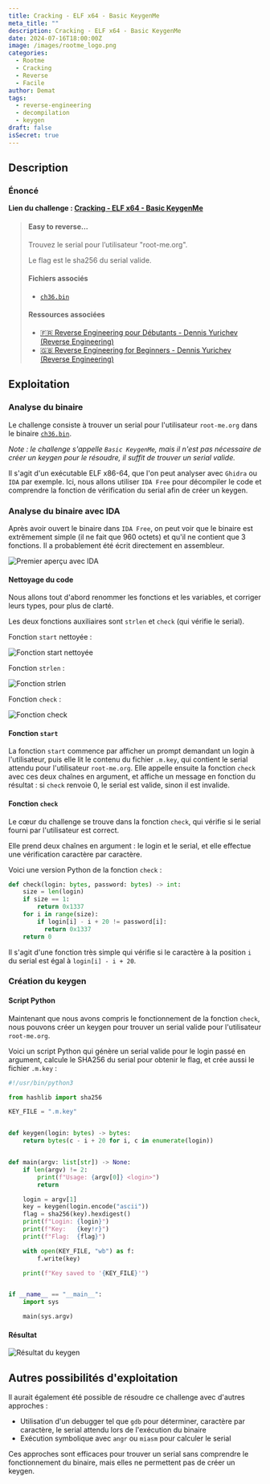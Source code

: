 ```yaml
---
title: Cracking - ELF x64 - Basic KeygenMe
meta_title: ""
description: Cracking - ELF x64 - Basic KeygenMe
date: 2024-07-16T18:00:00Z
image: /images/rootme_logo.png
categories:
  - Rootme
  - Cracking
  - Reverse
  - Facile
author: Demat
tags:
  - reverse-engineering
  - decompilation
  - keygen
draft: false
isSecret: true
---
```


## Description

### Énoncé

**Lien du challenge : [Cracking - ELF x64 - Basic KeygenMe](https://www.root-me.org/fr/Challenges/Cracking/ELF-x64-Basic-KeygenMe)**

> #### Easy to reverse...
>
> Trouvez le serial pour l’utilisateur "root-me.org".
>
> Le flag est le sha256 du serial valide.
>
> #### Fichiers associés
>
> - [`ch36.bin`](/hugoCTF/basic-keygenme/ch36.bin)
>
> #### Ressources associées
>
> - [🇫🇷 Reverse Engineering pour Débutants - Dennis Yurichev (Reverse Engineering)](https://repository.root-me.org/Reverse%20Engineering/FR%20-%20Reverse%20Engineering%20pour%20D%C3%A9butants%20-%20Dennis%20Yurichev.pdf)
> - [🇬🇧 Reverse Engineering for Beginners - Dennis Yurichev (Reverse Engineering)](https://repository.root-me.org/Reverse%20Engineering/EN%20-%20Reverse%20Engineering%20for%20Beginners%20-%20Dennis%20Yurichev.pdf)

## Exploitation

### Analyse du binaire

Le challenge consiste à trouver un serial pour l'utilisateur `root-me.org` dans le binaire [`ch36.bin`](/hugoCTF/basic-keygenme/ch36.bin).

*Note : le challenge s'appelle `Basic KeygenMe`, mais il n'est pas nécessaire de créer un keygen pour le résoudre, il suffit de trouver un serial valide.*

Il s'agit d'un exécutable ELF x86-64, que l'on peut analyser avec `Ghidra` ou `IDA` par exemple.
Ici, nous allons utiliser `IDA Free` pour décompiler le code et comprendre la fonction de vérification du serial afin de créer un keygen.

### Analyse du binaire avec IDA

Après avoir ouvert le binaire dans `IDA Free`, on peut voir que le binaire est extrêmement simple (il ne fait que 960 octets) et qu'il ne contient que 3 fonctions. Il a probablement été écrit directement en assembleur.

![Premier aperçu avec IDA](/images/basic-keygenme/premier-apercu.png)

#### Nettoyage du code

Nous allons tout d'abord renommer les fonctions et les variables, et corriger leurs types, pour plus de clarté.

Les deux fonctions auxiliaires sont `strlen` et `check` (qui vérifie le serial).

Fonction `start` nettoyée :

![Fonction start nettoyée](/images/basic-keygenme/function-start.png)

Fonction `strlen` :

![Fonction strlen](/images/basic-keygenme/function-strlen.png)

Fonction `check` :

![Fonction check](/images/basic-keygenme/function-check.png)

#### Fonction `start`

La fonction `start` commence par afficher un prompt demandant un login à l'utilisateur, puis elle lit le contenu du fichier `.m.key`, qui contient le serial attendu pour l'utilisateur `root-me.org`.
Elle appelle ensuite la fonction `check` avec ces deux chaînes en argument, et affiche un message en fonction du résultat : si `check` renvoie 0, le serial est valide, sinon il est invalide.

#### Fonction `check`

Le cœur du challenge se trouve dans la fonction `check`, qui vérifie si le serial fourni par l'utilisateur est correct.

Elle prend deux chaînes en argument : le login et le serial, et elle effectue une vérification caractère par caractère.

Voici une version Python de la fonction `check` :

```python
def check(login: bytes, password: bytes) -> int:
    size = len(login)
    if size == 1:
        return 0x1337
    for i in range(size):
        if login[i] - i + 20 != password[i]:
          return 0x1337
    return 0
```

Il s'agit d'une fonction très simple qui vérifie si le caractère à la position `i` du serial est égal à `login[i] - i + 20`.

### Création du keygen

#### Script Python

Maintenant que nous avons compris le fonctionnement de la fonction `check`, nous pouvons créer un keygen pour trouver un serial valide pour l'utilisateur `root-me.org`.

Voici un script Python qui génère un serial valide pour le login passé en argument, calcule le SHA256 du serial pour obtenir le flag, et crée aussi le fichier `.m.key` :

```python
#!/usr/bin/python3

from hashlib import sha256

KEY_FILE = ".m.key"


def keygen(login: bytes) -> bytes:
    return bytes(c - i + 20 for i, c in enumerate(login))


def main(argv: list[str]) -> None:
    if len(argv) != 2:
        print(f"Usage: {argv[0]} <login>")
        return

    login = argv[1]
    key = keygen(login.encode("ascii"))
    flag = sha256(key).hexdigest()
    print(f"Login: {login}")
    print(f"Key:   {key!r}")
    print(f"Flag:  {flag}")

    with open(KEY_FILE, "wb") as f:
        f.write(key)

    print(f"Key saved to '{KEY_FILE}'")


if __name__ == "__main__":
    import sys

    main(sys.argv)
```

#### Résultat

![Résultat du keygen](/images/basic-keygenme/result.png)

## Autres possibilités d'exploitation

Il aurait également été possible de résoudre ce challenge avec d'autres approches :

- Utilisation d'un debugger tel que `gdb` pour déterminer, caractère par caractère, le serial attendu lors de l'exécution du binaire
- Exécution symbolique avec `angr` ou `miasm` pour calculer le serial

Ces approches sont efficaces pour trouver un serial sans comprendre le fonctionnement du binaire, mais elles ne permettent pas de créer un keygen.
